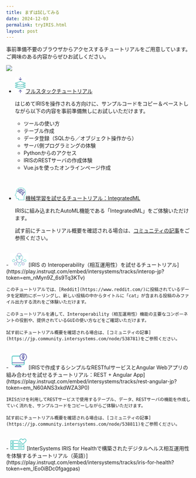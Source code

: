 ```yaml
---
title: まずは試してみる
date: 2024-12-03
permalink: tryIRIS.html
layout: post
---
```


事前準備不要のブラウザからアクセスするチュートリアルをご用意しています。ご興味のある内容からぜひお試しください。

![](https://community.intersystems.com/sites/default/files/inline/images/gifanime.gif)

- <img src="./assets/icons/FullStack.png" width="6%"/>[フルスタックチュートリアル](https://play.instruqt.com/embed/intersystems/tracks/full-stack-tutorial-jp?token=em_d-Qh574oSofbrrHd)

    はじめてIRISを操作される方向けに、サンプルコードをコピー＆ペーストしながら以下の内容を事前準備無しにお試しいただけます。
    
    - ツールの使い方
    - テーブル作成
    - データ登録（SQLから／オブジェクト操作から）
    - サーバ側プログラミングの体験
    - Pythonからのアクセス
    - IRISのRESTサーバの作成体験
    - Vue.jsを使ったオンラインページ作成

<br>

- <img src="./assets/icons/ML.png" width="6%"/>[機械学習を試せるチュートリアル：IntegratedML](https://play.instruqt.com/embed/intersystems/tracks/integrated-ml-jp?token=em_48XjbVs5GpqXJ-Fm)

    IRISに組み込まれたAutoML機能である「IntegratedML」をご体験いただけます。

    試す前にチュートリアル概要を確認される場合は、[コミュニティの記事](https://jp.community.intersystems.com/node/537501)をご参照ください。

<br>
- <img src="./assets/icons/integration.png" width="10%"/>[IRIS の Interoperability（相互運用性）を試せるチュートリアル](https://play.instruqt.com/embed/intersystems/tracks/interop-jp?token=em_nMyn9Z_6s9Tq3KTv)

    このチュートリアルでは、[Reddit](https://www.reddit.com/)に投稿されているデータを定期的にポーリングし、新しい投稿の中からタイトルに「cat」が含まれる投稿のみファイル出力する流れをご体験いただけます。

    このチュートリアルを通して、Interoperability（相互運用性）機能の主要なコンポーネントの役割や、提供されているGUIの使い方などをご確認いただけます。

    試す前にチュートリアル概要を確認される場合は、[コミュニティの記事](https://jp.community.intersystems.com/node/538781)をご参照ください。

<br>
- <img src="./assets/icons/App.png" width="10%"/>[IRISで作成するシンプルなRESTfulサービスとAngular Webアプリの組み合わせを試せるチュートリアル：REST + Angular App](https://play.instruqt.com/embed/intersystems/tracks/rest-angular-jp?token=em_N60ANS3xkdWZA3P0)

    IRISだけを利用してRESTサービスで使用するテーブル、データ、RESTサーバの機能を作成していく流れを、サンプルコードをコピーしながらご体験いただけます。

    試す前にチュートリアル概要を確認される場合は、[コミュニティの記事](https://jp.community.intersystems.com/node/538811)をご参照ください。

<br>
- <img src="./assets/icons/health.png" width="9%"/>[InterSystems IRIS for Healthで構築されたデジタルヘルス相互運用性を体験するチュートリアル（英語）](https://play.instruqt.com/embed/intersystems/tracks/iris-for-health?token=em_IEo0iBDc0fgagpas)

